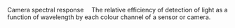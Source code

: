 Camera spectral response  The relative efficiency of detection of light as a function of wavelength by each colour channel of a sensor or camera. 
